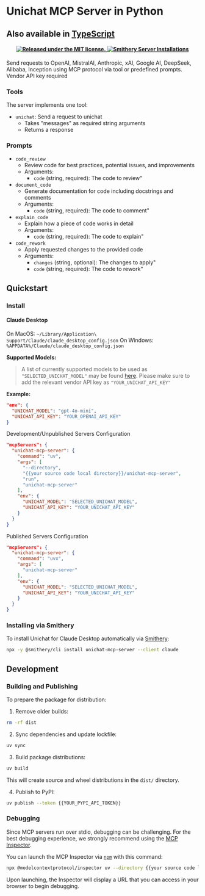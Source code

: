# Unichat MCP Server in Python
Also available in [TypeScript](https://github.com/amidabuddha/unichat-ts-mcp-server)
--
 <h4 align="center">
  <a href="https://github.com/amidabuddha/unichat-mcp-server/blob/main/LICENSE.md">
  <img src="https://img.shields.io/github/license/amidabuddha/unichat-mcp-server" alt="Released under the MIT license." />
  </a>
  <a href="https://smithery.ai/server/unichat-mcp-server">
    <img src="https://smithery.ai/badge/unichat-mcp-server" alt="Smithery Server Installations" />
  </a>
</h4>

Send requests to OpenAI, MistralAI, Anthropic, xAI, Google AI, DeepSeek, Alibaba, Inception using MCP protocol via tool or predefined prompts.
Vendor API key required

### Tools

The server implements one tool:
- `unichat`: Send a request to unichat
  - Takes "messages" as required string arguments
  - Returns a response

### Prompts

- `code_review`
  - Review code for best practices, potential issues, and improvements
  - Arguments:
    - `code` (string, required): The code to review"
- `document_code`
  - Generate documentation for code including docstrings and comments
  - Arguments:
    - `code` (string, required): The code to comment"
- `explain_code`
  - Explain how a piece of code works in detail
  - Arguments:
    - `code` (string, required): The code to explain"
- `code_rework`
  - Apply requested changes to the provided code
  - Arguments:
    - `changes` (string, optional): The changes to apply"
    - `code` (string, required): The code to rework"

## Quickstart

### Install

#### Claude Desktop

On MacOS: `~/Library/Application\ Support/Claude/claude_desktop_config.json`
On Windows: `%APPDATA%/Claude/claude_desktop_config.json`

**Supported Models:**
> A list of currently supported models to be used as `"SELECTED_UNICHAT_MODEL"` may be found [here](https://github.com/amidabuddha/unichat/blob/main/unichat/models.py). Please make sure to add the relevant vendor API key as `"YOUR_UNICHAT_API_KEY"`

**Example:**
```json
"env": {
  "UNICHAT_MODEL": "gpt-4o-mini",
  "UNICHAT_API_KEY": "YOUR_OPENAI_API_KEY"
}
```
Development/Unpublished Servers Configuration
```json
"mcpServers": {
  "unichat-mcp-server": {
    "command": "uv",
    "args": [
      "--directory",
      "{{your source code local directory}}/unichat-mcp-server",
      "run",
      "unichat-mcp-server"
    ],
    "env": {
      "UNICHAT_MODEL": "SELECTED_UNICHAT_MODEL",
      "UNICHAT_API_KEY": "YOUR_UNICHAT_API_KEY"
    }
  }
}
```

Published Servers Configuration
```json
"mcpServers": {
  "unichat-mcp-server": {
    "command": "uvx",
    "args": [
      "unichat-mcp-server"
    ],
    "env": {
      "UNICHAT_MODEL": "SELECTED_UNICHAT_MODEL",
      "UNICHAT_API_KEY": "YOUR_UNICHAT_API_KEY"
    }
  }
}
```

### Installing via Smithery

To install Unichat for Claude Desktop automatically via [Smithery](https://smithery.ai/server/unichat-mcp-server):

```bash
npx -y @smithery/cli install unichat-mcp-server --client claude
```

## Development

### Building and Publishing

To prepare the package for distribution:

1. Remove older builds:
```bash
rm -rf dist
```

2. Sync dependencies and update lockfile:
```bash
uv sync
```

3. Build package distributions:
```bash
uv build
```

This will create source and wheel distributions in the `dist/` directory.

4. Publish to PyPI:
```bash
uv publish --token {{YOUR_PYPI_API_TOKEN}}
```

### Debugging

Since MCP servers run over stdio, debugging can be challenging. For the best debugging
experience, we strongly recommend using the [MCP Inspector](https://github.com/modelcontextprotocol/inspector).


You can launch the MCP Inspector via [`npm`](https://docs.npmjs.com/downloading-and-installing-node-js-and-npm) with this command:

```bash
npx @modelcontextprotocol/inspector uv --directory {{your source code local directory}}/unichat-mcp-server run unichat-mcp-server
```


Upon launching, the Inspector will display a URL that you can access in your browser to begin debugging.
